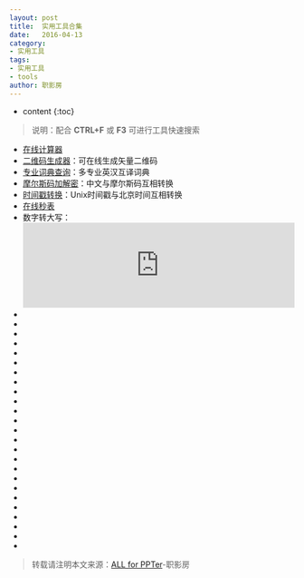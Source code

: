 ```yaml
---
layout: post
title:  实用工具合集
date:   2016-04-13
category: 
- 实用工具
tags:
- 实用工具
- tools
author: 职影房
---
```


* content
{:toc}

> 说明：配合 **CTRL+F** 或 **F3** 可进行工具快速搜索

- [在线计算器](http://cal.supfree.net/cal.html)
- [二维码生成器](http://www.topscan.com)：可在线生成矢量二维码
- [专业词典查询](http://zhuanye.supfree.net)：多专业英汉互译词典
- [摩尔斯码加解密](http://cmorse.supfree.net)：中文与摩尔斯码互相转换
- [时间戳转换](http://timestamp.supfree.net)：Unix时间戳与北京时间互相转换
- [在线秒表](http://stopwatch.supfree.net/stopwatch.html)
- 数字转大写：<iframe width=100% src="http://daxie.supfree.net/daxie.swf" frameborder=0 allowfullscreen></iframe>
- []()
- []()
- []()
- []()
- []()
- []()
- []()
- []()
- []()
- []()
- []()
- []()
- []()
- []()
- []()
- []()
- []()
- []()
- []()
- []()
- []()
- []()
- []()
- []()
- []()

> 转载请注明本文来源：[ALL for PPTer](http://zhiyingfang.github.io/2016/04/13/utility-tools/)-职影房
